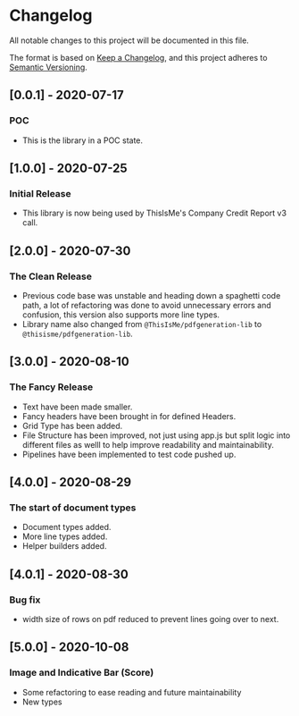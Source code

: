 # Changelog

All notable changes to this project will be documented in this file.

The format is based on [Keep a Changelog](https://keepachangelog.com/en/1.0.0/),
and this project adheres to [Semantic Versioning](https://semver.org/spec/v2.0.0.html).

## [0.0.1] - 2020-07-17

### POC

- This is the library in a POC state.

## [1.0.0] - 2020-07-25

### Initial Release

- This library is now being used by ThisIsMe's Company Credit Report v3 call.

## [2.0.0] - 2020-07-30

### The Clean Release

- Previous code base was unstable and heading down a spaghetti code path, a lot of refactoring was done to avoid unnecessary errors and confusion, this version also supports more line types.
- Library name also changed from `@ThisIsMe/pdfgeneration-lib` to `@thisisme/pdfgeneration-lib`.

## [3.0.0] - 2020-08-10

### The Fancy Release

- Text have been made smaller.
- Fancy headers have been brought in for defined Headers.
- Grid Type has been added.
- File Structure has been improved, not just using app.js but split logic into different files as welll to help improve readability and maintainability.
- Pipelines have been implemented to test code pushed up.

## [4.0.0] - 2020-08-29

### The start of document types

- Document types added.
- More line types added.
- Helper builders added.

## [4.0.1] - 2020-08-30

### Bug fix

- width size of rows on pdf reduced to prevent lines going over to next.

## [5.0.0] - 2020-10-08

### Image and Indicative Bar (Score)

- Some refactoring to ease reading and future maintainability
- New types
